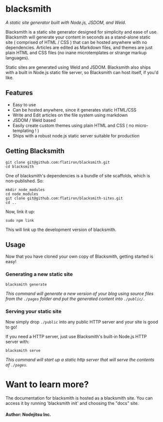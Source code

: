 # blacksmith

*A static site generator built with Node.js, JSDOM, and Weld.*

<!-- todo: new screenshot -->

Blacksmith is a static site generator designed for simplicity and ease of use. Blacksmith will generate your content in seconds as a stand-alone static site ( comprised of HTML / CSS ) that can be hosted anywhere with no dependencies. Articles are edited as Markdown files, and themes are just plain HTML and CSS files (no inane microtemplates or strange markup languages).

Static sites are generated using Weld and JSDOM. Blacksmith also ships with a built in Node.js static file server, so Blacksmith can host itself, if you'd like. 


## Features

 * Easy to use
 * Can be hosted anywhere, since it generates static HTML/CSS
 * Write and Edit articles on the file system using markdown
 * JSDOM / Weld based
 * Easily create custom themes using plain HTML and CSS ( no micro-templating ! )
 * Ships with a robust node.js static server suitable for production

## Getting Blacksmith

    git clone git@github.com:flatiron/blacksmith.git
    cd blacksmith

One of blacksmith's dependencies is a bundle of site scaffolds, which is non-published. So:

    mkdir node_modules
    cd node_modules
    git clone git@github.com:flatiron/blacksmith-sites.git
    cd ..

Now, link it up:

    sudo npm link

This will link up the development version of blacksmith.
    
## Usage

Now that you have cloned your own copy of Blacksmith, getting started is easy!

### Generating a new static site

    blacksmith generate

*This command will generate a new version of your blog using source files from the `./pages` folder and put the generated content into `./public/`.*
    
### Serving your static site

Now simply drop `./public` into any public HTTP server and your site is good to go!

If you need a HTTP server, just use Blacksmith's built-in Node.js HTTP server with:

    blacksmith serve
   
*This command will start up a static http server that will serve the contents of `./pages`.*


# Want to learn more?

The documentation for blacksmith is hosted as a blacksmith site. You can access it by running 'blacksmith init' and choosing the "docs" site.

#### Author: Nodejitsu Inc.
